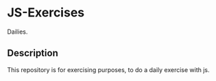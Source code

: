 # JS-Exercises
Dailies.

## Description

This repository is for exercising purposes, to do a daily exercise with js.
